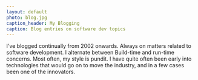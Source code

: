 ```yaml
---
layout: default
photo: blog.jpg
caption_header: My Blogging
caption: Blog entries on software dev topics
---
```


I've blogged continually from 2002 onwards. Always on matters related to software development. I alternate
between Build-time and run-time concerns. Most often, my style is pundit. I have quite often been early
into technologies that would go on to move the industry, and in a few cases been one of the innovators.
